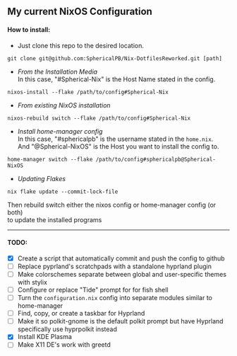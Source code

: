 ## My current NixOS Configuration

#### How to install:
- Just clone this repo to the desired location.
````
git clone git@github.com:SphericalPB/Nix-DotfilesReworked.git [path]
````

- *From the Installation Media* \
In this case, "#Spherical-Nix" is the Host Name stated in the config.
````
nixos-install --flake /path/to/config#Spherical-Nix
````

- *From existing NixOS installation*
````
nixos-rebuild switch --flake /path/to/config#Spherical-Nix
````

- *Install home-manager config* \
In this case, "#sphericalpb" is the username stated in the `home.nix`. \
And "@Spherical-NixOS" is the Host you want to install the config to.
````
home-manager switch --flake /path/to/config#sphericalpb@Spherical-NixOS
````
- *Updating Flakes*
````
nix flake update --commit-lock-file 
````
Then rebuild switch either the nixos config or home-manager config (or both)\
to update the installed programs

---

#### TODO:
- [x] Create a script that automatically commit and push the config to github
- [ ] Replace pyprland's scratchpads with a standalone hyprland plugin
- [ ] Make colorschemes separate between global and user-specific themes with stylix
- [ ] Configure or replace "Tide" prompt for for fish shell
- [ ] Turn the `configuration.nix` config into separate modules similar to home-manager
- [ ] Find, copy, or create a taskbar for Hyprland
- [ ] Make it so polkit-gnome is the default polkit prompt but have Hyprland specifically use hyprpolkit instead
- [x] Install KDE Plasma
- [ ] Make X11 DE's work with greetd
